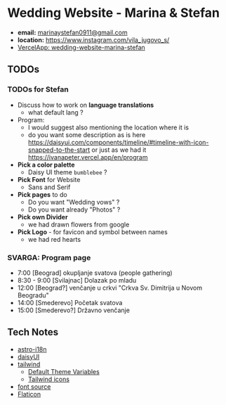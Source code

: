 # Wedding Website - Marina & Stefan

- **email:** marinaystefan0911@gmail.com
- **location:** https://www.instagram.com/vila_jugovo_s/
- [VercelApp: wedding-website-marina-stefan](https://vercel.com/svarozics-projects/wedding-website-marina-stefan)

## TODOs

### TODOs for Stefan

- Discuss how to work on **language translations**
  - what default lang ?
- Program:
  - I would suggest also mentioning the location where it is
  - do you want some description as is here https://daisyui.com/components/timeline/#timeline-with-icon-snapped-to-the-start or just as we had it https://ivanapeter.vercel.app/en/program
- **Pick a color palette**
  - Daisy UI theme `bumblebee` ?
- **Pick Font** for Website
  - Sans and Serif
- **Pick pages** to do
  - Do you want "Wedding vows" ?
  - Do you want already "Photos" ?
- **Pick own Divider**
  - we had drawn flowers from google
- **Pick Logo** - for favicon and symbol between names
  - we had red hearts

### SVARGA: Program page

- 7:00 [Beograd] okupljanje svatova (people gathering)
- 8:30 - 9:00 [Svilajnac] Dolazak po mladu
- 12:00 [Beograd?] venčanje u crkvi "Crkva Sv. Dimitrija u Novom Beogradu"
- 14:00 [Smederevo] Početak svatova
- 15:00 [Smederevo?] Državno venčanje

## Tech Notes

- [astro-i18n](https://github.com/alexandre-fernandez/astro-i18nÏ)
- [daisyUI](https://daisyui.com/)
- [tailwind](https://tailwindcss.com/)
  - [Default Theme Variables](https://tailwindcss.com/docs/theme#default-theme-variable-reference)
  - [Tailwind icons](https://www.tailwindtoolbox.com/icons)
- [font source](https://fontsource.org/)
- [Flaticon](https://www.flaticon.com/search?word=flag%20serbia)
